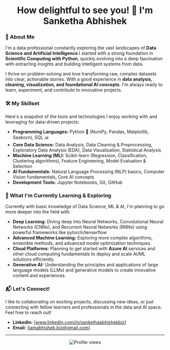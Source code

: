<h1 align="center">How delightful to see you! 👋 I'm Sanketha Abhishek</h1>

### 🚀 About Me

I'm a data professional constantly exploring the vast landscapes of **Data Science and Artificial Intelligence**.I started with a strong foundation in **Scientific Computing with Python**, quickly evolving into a deep fascination with extracting insights and building intelligent systems from data.

I thrive on problem-solving and love transforming raw, complex datasets into clear, actionable stories. With a good experience in **data analysis, cleaning, visualization, and foundational AI concepts**. I'm always ready to learn, experiment, and contribute to innovative projects.

### 🛠️ My Skillset

Here's a snapshot of the tools and technologies I enjoy working with and leveraging for data-driven projects:

* **Programming Languages:** Python 🐍 (NumPy, Pandas, Matplotlib, Seaborn), SQL 📊
* **Core Data Science:** Data Analysis, Data Cleaning & Preprocessing, Exploratory Data Analysis (EDA), Data Visualization, Statistical Analysis
* **Machine Learning (ML):** Scikit-learn (Regression, Classification, Clustering algorithms), Feature Engineering, Model Evaluation & Selection
* **AI Fundamentals:** Natural Language Processing (NLP) basics, Computer Vision fundamentals, Core AI concepts
* **Development Tools:** Jupyter Notebooks, Git, GitHub

### 🌱 What I'm Currently Learning & Exploring

Currently with basic knowledge of Data Science, ML & AI, I'm planning to go more deeper into the field with:

* **Deep Learning:** Diving deep into Neural Networks, Convolutional Neural Networks (CNNs), and Recurrent Neural Networks (RNNs) using powerful frameworks like pytorch/tenserflow
* **Advanced Machine Learning:** Exploring more complex algorithms, ensemble methods, and advanced model optimization techniques.
* **Cloud Platforms:** Planning to get started with **Azure AI** services and other cloud computing fundamentals to deploy and scale AI/ML solutions efficiently.
* **Generative AI:** Understanding the principles and applications of large language models (LLMs) and generative models to create innovative content and experiences.

### 📬 Let's Connect!

I like to collaborating on exciting projects, discussing new ideas, or just connecting with fellow learners and professionals in the data and AI space. Feel free to reach out!

* **LinkedIn:** [www.linkedin.com/in/sankethaabhishekbiz]
* **Email:** [iamabhishek.biz@gmail.com]

---
<p align="center">
  <img src="https://komarev.com/ghpvc/?username=yourusername&color=blue" alt="Profile views" /> 
  </p>
